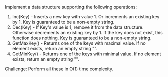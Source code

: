 Implement a data structure supporting the following operations:

1. Inc(Key) - Inserts a new key with value 1. Or increments an existing key by 1. Key is guaranteed to be a non-empty string.
2. Dec(Key) - If Key's value is 1, remove it from the data structure. Otherwise decrements an existing key by 1. If the key does not exist, this function does nothing. Key is guaranteed to be a non-empty string.
3. GetMaxKey() - Returns one of the keys with maximal value. If no element exists, return an empty string "".
4. GetMinKey() - Returns one of the keys with minimal value. If no element exists, return an empty string "".

Challenge: Perform all these in O(1) time complexity.

